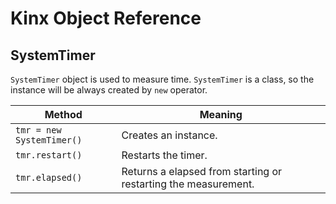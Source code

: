 # Kinx Object Reference

## SystemTimer

`SystemTimer` object is used to measure time.
`SystemTimer` is a class, so the instance will be always created by `new` operator.

|          Method           |                            Meaning                             |
| ------------------------- | -------------------------------------------------------------- |
| `tmr = new SystemTimer()` | Creates an instance.                                           |
| `tmr.restart()`           | Restarts the timer.                                            |
| `tmr.elapsed()`           | Returns a elapsed from starting or restarting the measurement. |
